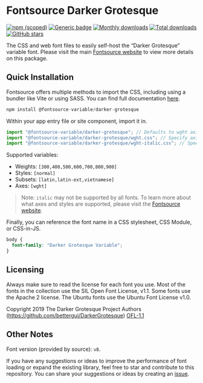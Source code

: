 # Fontsource Darker Grotesque

[![npm (scoped)](https://img.shields.io/npm/v/@fontsource-variable/darker-grotesque?color=brightgreen)](https://www.npmjs.com/package/@fontsource-variable/darker-grotesque) [![Generic badge](https://img.shields.io/badge/fontsource-passing-brightgreen)](https://github.com/fontsource/fontsource) [![Monthly downloads](https://badgen.net/npm/dm/@fontsource-variable/darker-grotesque)](https://github.com/fontsource/fontsource) [![Total downloads](https://badgen.net/npm/dt/@fontsource-variable/darker-grotesque)](https://github.com/fontsource/fontsource) [![GitHub stars](https://img.shields.io/github/stars/fontsource/fontsource.svg?style=social&label=Star)](https://github.com/fontsource/fontsource/stargazers)

The CSS and web font files to easily self-host the “Darker Grotesque” variable font. Please visit the main [Fontsource website](https://fontsource.org/fonts/darker-grotesque) to view more details on this package.

## Quick Installation

Fontsource offers multiple methods to import the CSS, including using a bundler like Vite or using SASS. You can find full documentation [here](https://fontsource.org/docs/getting-started/introduction).

```javascript
npm install @fontsource-variable/darker-grotesque
```

Within your app entry file or site component, import it in.

```javascript
import "@fontsource-variable/darker-grotesque"; // Defaults to wght axis
import "@fontsource-variable/darker-grotesque/wght.css"; // Specify axis
import "@fontsource-variable/darker-grotesque/wght-italic.css"; // Specify axis and style
```

Supported variables:
- Weights: `[300,400,500,600,700,800,900]`
- Styles: `[normal]`
- Subsets: `[latin,latin-ext,vietnamese]`
- Axes: `[wght]`

> Note: `italic` may not be supported by all fonts. To learn more about what axes and styles are supported, please visit the [Fontsource website](https://fontsource.org/fonts/darker-grotesque).

Finally, you can reference the font name in a CSS stylesheet, CSS Module, or CSS-in-JS.

```css
body {
  font-family: "Darker Grotesque Variable";
}
```

## Licensing
Always make sure to read the license for each font you use. Most of the fonts in the collection use the SIL Open Font License, v1.1. Some fonts use the Apache 2 license. The Ubuntu fonts use the Ubuntu Font License v1.0.

Copyright 2019 The Darker Grotesque Project Authors (https://github.com/bettergui/DarkerGrotesque)
[OFL-1.1](http://scripts.sil.org/OFL)

## Other Notes
Font version (provided by source): `v8`.

If you have any suggestions or ideas to improve the performance of font loading or expand the existing library, feel free to star and contribute to this repository. You can share your suggestions or ideas by creating an [issue](https://github.com/fontsource/fontsource/issues).